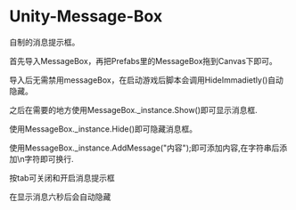 # Unity-Message-Box
自制的消息提示框。

首先导入MessageBox，再把Prefabs里的MessageBox拖到Canvas下即可。

导入后无需禁用messageBox，在启动游戏后脚本会调用HideImmadietly()自动隐藏。

之后在需要的地方使用MessageBox._instance.Show()即可显示消息框.

使用MessageBox._instance.Hide()即可隐藏消息框。

使用MessageBox._instance.AddMessage("内容");即可添加内容,在字符串后添加\n字符即可换行.

按tab可关闭和开启消息提示框

在显示消息六秒后会自动隐藏


